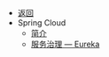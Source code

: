 * [返回](/menu/java)
* Spring Cloud
  * [简介](/modules/java/springcloud/index.md)
  * [服务治理 — Eureka](/modules/java/springcloud/eureka.md)